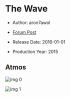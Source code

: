 # The Wave

* Author: aron7awol

* [Forum Post](https://www.avsforum.com/threads/bass-eq-for-filtered-movies.2995212/post-57481870)

* Release Date: 2016-01-01
* Production Year: 2015

## Atmos

![img 0](https://i.imgur.com/UaqouCg.jpg)

![img 1](https://i.imgur.com/TfbufBu.jpg)

